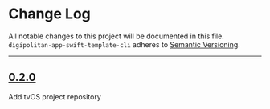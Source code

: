 # Change Log

All notable changes to this project will be documented in this file.
`digipolitan-app-swift-template-cli` adheres to [Semantic Versioning](http://semver.org/).

---

## [0.2.0](https://github.com/Digipolitan/app-swift-template-cli/releases/tag/v0.2.0)

Add tvOS project repository

